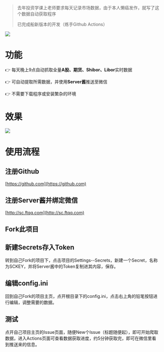 > 去年投资学课上老师要求每天记录市场数据，由于本人懒癌发作，就写了这个数据自动获取程序
>
> 已完成船新版本的开发（练手Github Actions）

<a title="GitHub Stars" target="_blank" href="https://github.com/huanghaozi/autoInvestmentLog/stargazers"><img src="https://img.shields.io/github/stars/huanghaozi/autoInvestmentLog.svg?label=Star&style=social"></a>  
# 功能
:point_right: 每天晚上9点自动抓取全量**A股、期货、Shibor、Libor**实时数据

:point_right: 可自动提取所需数据，并使用**Server酱**推送至微信

:point_right: 不需要下载程序或安装繁杂的环境

# 效果
![](https://cdn.jsdelivr.net/gh/huanghaozi/autoInvestmentLog@master/preview.jpg)

# 使用流程
## 注册Github
[https://github.com](https://github.com)
## 注册Server酱并绑定微信
[http://sc.ftqq.com](http://sc.ftqq.com)
## Fork此项目

## 新建Secrets存入Token

转到自己Fork的项目下，点击项目的Settings--Secrets，新建一个Secret，名称为SCKEY，并将Server酱中的Token复制进其内容，保存。

## 编辑config.ini

回到自己Fork的项目主页，点开根目录下的config.ini，点击右上角的铅笔按钮进行编辑，调整需要的数据。

## 测试
点开自己项目主页的Issue页面，随便New个Issue（标题随便起），即可开始爬取数据，进入Actions页面可查看数据获取进度，约5分钟获取完，即可在微信里看到推送来的信息。